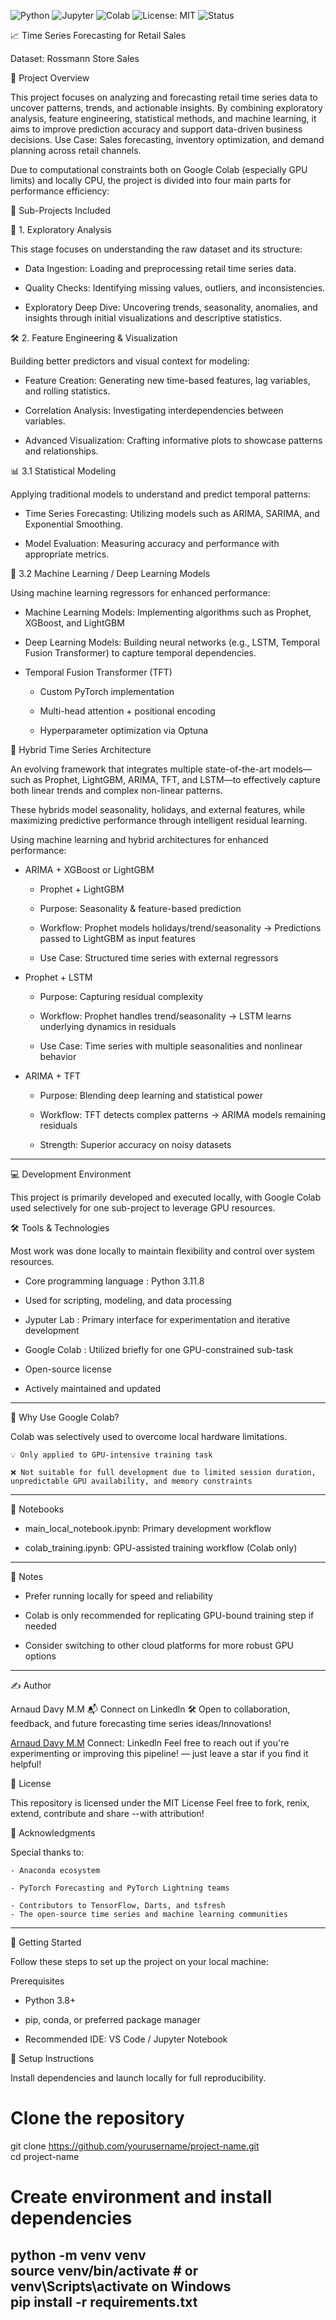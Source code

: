 ![Python](https://img.shields.io/badge/Python-3.11-blue)
![Jupyter](https://img.shields.io/badge/Jupyter-Notebook-orange)
![Colab](https://img.shields.io/badge/Google-Colab-yellow)
![License: MIT](https://img.shields.io/badge/License-MIT-green)
![Status](https://img.shields.io/badge/Status-Active-brightgreen)


📈 Time Series Forecasting for Retail Sales

Dataset: Rossmann Store Sales


🎯 Project Overview

This project focuses on analyzing and forecasting retail time series data to uncover patterns, trends, and actionable insights. By combining exploratory analysis, feature engineering, statistical methods, and machine learning, it aims to improve prediction accuracy and support data-driven business decisions. Use Case: Sales forecasting, inventory optimization, and demand planning across retail channels.

Due to computational constraints both on Google Colab (especially GPU limits) and locally CPU, the project is divided into four main parts for performance efficiency:

📂 Sub-Projects Included


🧭 1. Exploratory Analysis

This stage focuses on understanding the raw dataset and its structure:

  - Data Ingestion: Loading and preprocessing retail time series data.

  - Quality Checks: Identifying missing values, outliers, and inconsistencies.

  - Exploratory Deep Dive: Uncovering trends, seasonality, anomalies, and insights through initial visualizations and descriptive statistics.

🛠️ 2. Feature Engineering & Visualization

Building better predictors and visual context for modeling:

  - Feature Creation: Generating new time-based features, lag variables, and rolling statistics.

  - Correlation Analysis: Investigating interdependencies between variables.

  - Advanced Visualization: Crafting informative plots to showcase patterns and relationships.

📊 3.1 Statistical Modeling

Applying traditional models to understand and predict temporal patterns:

  - Time Series Forecasting: Utilizing models such as ARIMA, SARIMA, and Exponential Smoothing.

  - Model Evaluation: Measuring accuracy and performance with appropriate metrics.
  
🤖 3.2 Machine Learning / Deep Learning Models

Using machine learning regressors for enhanced performance:

 - Machine Learning Models: Implementing algorithms such as Prophet, XGBoost, and LightGBM

 - Deep Learning Models: Building neural networks (e.g., LSTM, Temporal Fusion Transformer) to capture temporal dependencies.
 
 - Temporal Fusion Transformer (TFT)
 
    - Custom PyTorch implementation

    - Multi-head attention + positional encoding

    - Hyperparameter optimization via Optuna

🚀 Hybrid Time Series Architecture

An evolving framework that integrates multiple state-of-the-art models—such as Prophet, LightGBM, ARIMA, TFT, and LSTM—to effectively capture both linear trends and complex non-linear patterns.

These hybrids model seasonality, holidays, and external features, while maximizing predictive performance through intelligent residual learning.

Using machine learning and hybrid architectures for enhanced performance:

 - ARIMA + XGBoost or LightGBM
 
    - Prophet + LightGBM
     
    - Purpose: Seasonality & feature-based prediction

    - Workflow: Prophet models holidays/trend/seasonality → Predictions passed to LightGBM as input features

    - Use Case: Structured time series with external regressors

 - Prophet + LSTM
 
    - Purpose: Capturing residual complexity

    - Workflow: Prophet handles trend/seasonality → LSTM learns underlying dynamics in residuals

    - Use Case: Time series with multiple seasonalities and nonlinear behavior
     
 - ARIMA + TFT
 
    - Purpose: Blending deep learning and statistical power

    - Workflow: TFT detects complex patterns → ARIMA models remaining residuals

    - Strength: Superior accuracy on noisy datasets
--------------------------------------------------------------------------------

💻 Development Environment

This project is primarily developed and executed locally, with Google Colab used selectively for one sub-project to leverage GPU resources.

🛠️ Tools & Technologies

Most work was done locally to maintain flexibility and control over system resources.

  - Core programming language : Python 3.11.8

  - Used for scripting, modeling, and data processing
    
  - Jyputer Lab : Primary interface for experimentation and iterative development

  - Google Colab : Utilized briefly for one GPU-constrained sub-task

  - Open-source license

  - Actively maintained and updated
--------------------------------------------------------------------------------

🚀 Why Use Google Colab?

Colab was selectively used to overcome local hardware limitations.

    💡 Only applied to GPU-intensive training task

    ❌ Not suitable for full development due to limited session duration, unpredictable GPU availability, and memory constraints
--------------------------------------------------------------------------------

📓 Notebooks

   - main_local_notebook.ipynb: Primary development workflow

   - colab_training.ipynb: GPU-assisted training workflow (Colab only)
--------------------------------------------------------------------------------

💬 Notes

   - Prefer running locally for speed and reliability

   - Colab is only recommended for replicating GPU-bound training step if needed

   - Consider switching to other cloud platforms for more robust GPU options
--------------------------------------------------------------------------------


✍️ Author

Arnaud Davy M.M 📬  Connect on Linkedln 🛠️ Open to collaboration, feedback, and future forecasting time series ideas/Innovations!

[Arnaud Davy M.M](https://www.linkedin.com/in/arnauddavy-mm) Connect: Linkedln Feel free to reach out if you're experimenting or improving this pipeline! — just leave a star if you find it helpful!

📝 License

This repository is licensed under the MIT License Feel free to fork, renix, extend, contribute and share --with attribution!

🙏 Acknowledgments

Special thanks to:

    - Anaconda ecosystem
    
    - PyTorch Forecasting and PyTorch Lightning teams
    
    - Contributors to TensorFlow, Darts, and tsfresh
    - The open-source time series and machine learning communities
    
--------------------------------------------------------------------------------

🚀 Getting Started

Follow these steps to set up the project on your local machine:

Prerequisites

  - Python 3.8+

  - pip, conda, or preferred package manager

  - Recommended IDE: VS Code / Jupyter Notebook
  
🧪 Setup Instructions

Install dependencies and launch locally for full reproducibility.

# Clone the repository
git clone https://github.com/yourusername/project-name.git  
cd project-name

# Create environment and install dependencies
python -m venv venv  
source venv/bin/activate   # or venv\Scripts\activate on Windows  
pip install -r requirements.txt
--------------------------------------------------------------------------------  
    
    
